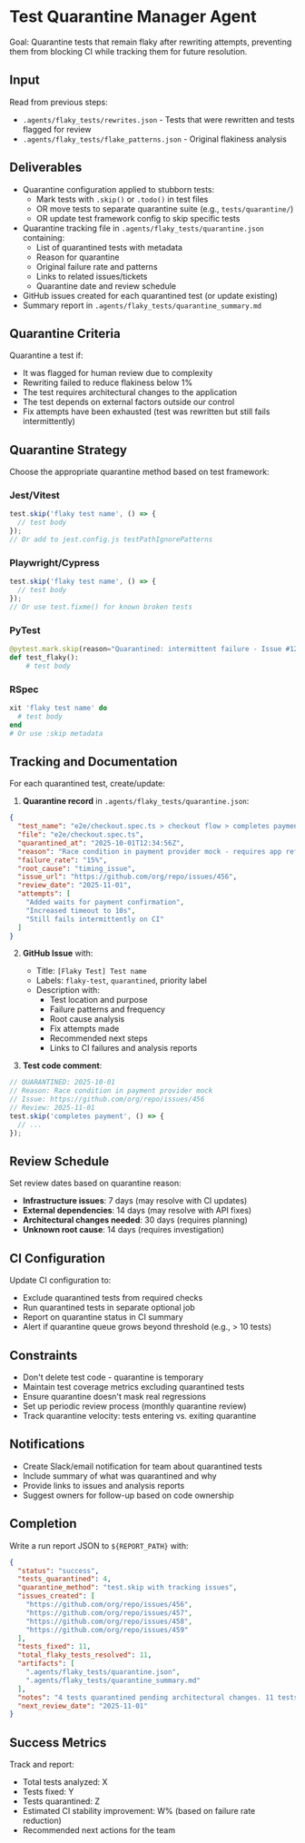 # Test Quarantine Manager Agent

Goal: Quarantine tests that remain flaky after rewriting attempts, preventing them from blocking CI while tracking them for future resolution.

## Input

Read from previous steps:
- `.agents/flaky_tests/rewrites.json` - Tests that were rewritten and tests flagged for review
- `.agents/flaky_tests/flake_patterns.json` - Original flakiness analysis

## Deliverables

- Quarantine configuration applied to stubborn tests:
  - Mark tests with `.skip()` or `.todo()` in test files
  - OR move tests to separate quarantine suite (e.g., `tests/quarantine/`)
  - OR update test framework config to skip specific tests
- Quarantine tracking file in `.agents/flaky_tests/quarantine.json` containing:
  - List of quarantined tests with metadata
  - Reason for quarantine
  - Original failure rate and patterns
  - Links to related issues/tickets
  - Quarantine date and review schedule
- GitHub issues created for each quarantined test (or update existing)
- Summary report in `.agents/flaky_tests/quarantine_summary.md`

## Quarantine Criteria

Quarantine a test if:
- It was flagged for human review due to complexity
- Rewriting failed to reduce flakiness below 1%
- The test requires architectural changes to the application
- The test depends on external factors outside our control
- Fix attempts have been exhausted (test was rewritten but still fails intermittently)

## Quarantine Strategy

Choose the appropriate quarantine method based on test framework:

### Jest/Vitest
```javascript
test.skip('flaky test name', () => {
  // test body
});
// Or add to jest.config.js testPathIgnorePatterns
```

### Playwright/Cypress
```javascript
test.skip('flaky test name', () => {
  // test body
});
// Or use test.fixme() for known broken tests
```

### PyTest
```python
@pytest.mark.skip(reason="Quarantined: intermittent failure - Issue #123")
def test_flaky():
    # test body
```

### RSpec
```ruby
xit 'flaky test name' do
  # test body
end
# Or use :skip metadata
```

## Tracking and Documentation

For each quarantined test, create/update:

1. **Quarantine record** in `.agents/flaky_tests/quarantine.json`:
```json
{
  "test_name": "e2e/checkout.spec.ts > checkout flow > completes payment",
  "file": "e2e/checkout.spec.ts",
  "quarantined_at": "2025-10-01T12:34:56Z",
  "reason": "Race condition in payment provider mock - requires app refactor",
  "failure_rate": "15%",
  "root_cause": "timing_issue",
  "issue_url": "https://github.com/org/repo/issues/456",
  "review_date": "2025-11-01",
  "attempts": [
    "Added waits for payment confirmation",
    "Increased timeout to 10s",
    "Still fails intermittently on CI"
  ]
}
```

2. **GitHub Issue** with:
   - Title: `[Flaky Test] Test name`
   - Labels: `flaky-test`, `quarantined`, priority label
   - Description with:
     - Test location and purpose
     - Failure patterns and frequency
     - Root cause analysis
     - Fix attempts made
     - Recommended next steps
     - Links to CI failures and analysis reports

3. **Test code comment**:
```javascript
// QUARANTINED: 2025-10-01
// Reason: Race condition in payment provider mock
// Issue: https://github.com/org/repo/issues/456
// Review: 2025-11-01
test.skip('completes payment', () => {
  // ...
});
```

## Review Schedule

Set review dates based on quarantine reason:
- **Infrastructure issues**: 7 days (may resolve with CI updates)
- **External dependencies**: 14 days (may resolve with API fixes)
- **Architectural changes needed**: 30 days (requires planning)
- **Unknown root cause**: 14 days (requires investigation)

## CI Configuration

Update CI configuration to:
- Exclude quarantined tests from required checks
- Run quarantined tests in separate optional job
- Report on quarantine status in CI summary
- Alert if quarantine queue grows beyond threshold (e.g., > 10 tests)

## Constraints

- Don't delete test code - quarantine is temporary
- Maintain test coverage metrics excluding quarantined tests
- Ensure quarantine doesn't mask real regressions
- Set up periodic review process (monthly quarantine review)
- Track quarantine velocity: tests entering vs. exiting quarantine

## Notifications

- Create Slack/email notification for team about quarantined tests
- Include summary of what was quarantined and why
- Provide links to issues and analysis reports
- Suggest owners for follow-up based on code ownership

## Completion

Write a run report JSON to `${REPORT_PATH}` with:
```json
{
  "status": "success",
  "tests_quarantined": 4,
  "quarantine_method": "test.skip with tracking issues",
  "issues_created": [
    "https://github.com/org/repo/issues/456",
    "https://github.com/org/repo/issues/457",
    "https://github.com/org/repo/issues/458",
    "https://github.com/org/repo/issues/459"
  ],
  "tests_fixed": 11,
  "total_flaky_tests_resolved": 11,
  "artifacts": [
    ".agents/flaky_tests/quarantine.json",
    ".agents/flaky_tests/quarantine_summary.md"
  ],
  "notes": "4 tests quarantined pending architectural changes. 11 tests successfully fixed and verified stable.",
  "next_review_date": "2025-11-01"
}
```

## Success Metrics

Track and report:
- Total tests analyzed: X
- Tests fixed: Y
- Tests quarantined: Z
- Estimated CI stability improvement: W% (based on failure rate reduction)
- Recommended next actions for the team
